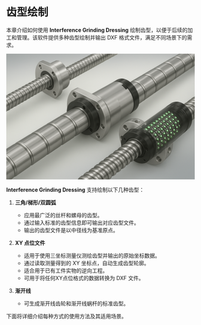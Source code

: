 # 齿型绘制

本章介绍如何使用 **Interference Grinding Dressing** 绘制齿型，以便于后续的加工和管理。该软件提供多种齿型绘制并输出 DXF 格式文件，满足不同场景下的需求。

![img](resources/main.png)

**Interference Grinding Dressing** 支持绘制以下几种齿型：

1. **三角/梯形/双圆弧**
    - 应用最广泛的丝杆和螺母的齿型。
    - 通过输入标准的齿型信息即可输出对应齿型文件。
    - 输出的齿型文件是以中径线为基准原点。

1. **XY 点位文件**
    - 适用于使用三坐标测量仪测绘齿型并输出的原始坐标数据。
    - 通过读取测量得到的 XY 坐标点，自动生成齿型轮廓。
    - 适合用于已有工件实物的逆向工程。
    - 可用于将任何XY点位格式的数据转换为 DXF 文件。

2. **渐开线**
    - 可生成渐开线齿轮和渐开线蜗杆的标准齿型。

下面将详细介绍每种方式的使用方法及其适用场景。

